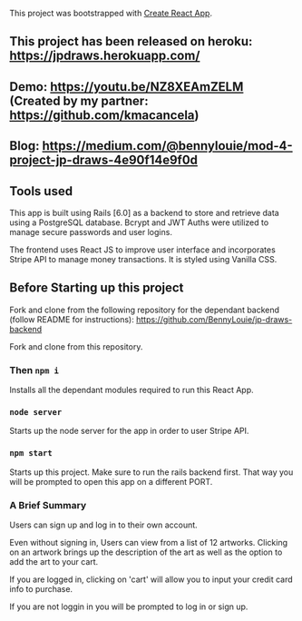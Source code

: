 This project was bootstrapped with [Create React App](https://github.com/facebook/create-react-app).

## This project has been released on heroku: https://jpdraws.herokuapp.com/

## Demo: https://youtu.be/NZ8XEAmZELM (Created by my partner: https://github.com/kmacancela)

## Blog: https://medium.com/@bennylouie/mod-4-project-jp-draws-4e90f14e9f0d

## Tools used

This app is built using Rails [6.0] as a backend to store and retrieve data using a PostgreSQL database. Bcrypt and JWT Auths were utilized to manage secure passwords and user logins.

The frontend uses React JS to improve user interface and incorporates Stripe API to manage money transactions. It is styled using Vanilla CSS.

## Before Starting up this project

Fork and clone from the following repository for the dependant backend 
(follow README for instructions):
https://github.com/BennyLouie/jp-draws-backend

Fork and clone from this repository.

### Then `npm i`

Installs all the dependant modules required to run this React App.

### `node server`

Starts up the node server for the app in order to user Stripe API.

### `npm start`

Starts up this project. Make sure to run the rails backend first. That way you will be prompted to open this app on a different PORT.

### A Brief Summary

Users can sign up and log in to their own account.

Even without signing in, Users can view from a list of 12 artworks. Clicking on an artwork brings up the description of the art as well as the option to add the art to your cart.

If you are logged in, clicking on 'cart' will allow you to input your credit card info to purchase.

If you are not loggin in you will be prompted to log in or sign up.
